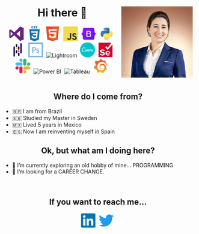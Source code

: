 <div align="center"> 
  <img src="Bess.png" alt="This is me" align="right" style="width:190px">
  <h1> Hi there 👋 </h1>
            </div>
 <div align="center">
  <img src="https://github.com/devicons/devicon/blob/master/icons/visualstudio/visualstudio-plain.svg"  title="Visual Studio" alt="Visual Studio" width="40" height="40"/>&nbsp;
  <img src="https://github.com/devicons/devicon/blob/master/icons/css3/css3-plain-wordmark.svg"  title="CSS3" alt="CSS" width="40" height="40"/>&nbsp;
  <img src="https://github.com/devicons/devicon/blob/master/icons/html5/html5-original.svg" title="HTML5" alt="HTML" width="40" height="40"/>&nbsp;
  <img src="https://github.com/devicons/devicon/blob/master/icons/javascript/javascript-original.svg" title="JavaScript" alt="JavaScript" width="40" height="40"/>&nbsp;
  <img src="https://github.com/devicons/devicon/blob/master/icons/bootstrap/bootstrap-original.svg" title="Bootstrap" alt="Bootstrap" width="40" height="40"/>&nbsp;
  <img src="https://github.com/devicons/devicon/blob/master/icons/python/python-original.svg" title="Python" alt="Python" width="40" height="40"/>&nbsp;
  <img src="https://github.com/devicons/devicon/blob/master/icons/pandas/pandas-original.svg" title="Pandas" alt="Pandas" width="40" height="40"/>&nbsp;
  <img src="https://github.com/devicons/devicon/blob/master/icons/photoshop/photoshop-line.svg" title="Photoshop"  alt="Photoshop" width="40" height="40"/>&nbsp;
  <img src="https://upload.wikimedia.org/wikipedia/commons/b/b6/Adobe_Photoshop_Lightroom_CC_logo.svg" title="Lightroom"  alt="Lightroom" width="40" height="40"/>&nbsp;
  <img src="https://github.com/devicons/devicon/blob/master/icons/canva/canva-original.svg" title="Canva"  alt="Canva" width="40" height="40"/>&nbsp;
  <img src="https://github.com/devicons/devicon/blob/master/icons/selenium/selenium-original.svg" title="Selenium" alt="Selenium" width="40" height="40"/>&nbsp;
  <img src="https://github.com/devicons/devicon/blob/master/icons/slack/slack-original.svg" title="Slack" alt="Slack " width="40" height="40"/>&nbsp;  
  <img src="https://github.com/microsoft/PowerBI-Icons/blob/main/SVG/Power-BI.svg" title="Power BI" alt="Power BI " width="40" height="40"/>&nbsp;
  <img src="https://user-images.githubusercontent.com/18670428/67620073-ca558e00-f7fa-11e9-9ea2-ed3a80c59210.png" title="Tableau" alt="Tableau" width="40" height="40"/>&nbsp;
  <img src="https://github.com/devicons/devicon/blob/master/icons/grafana/grafana-original.svg" title="Grafana" alt="Grafana" width="40" height="40"/>&nbsp;
</div>
<br>
<div align="center"> 
  <h2> Where do I come from? </h2>
</div>

- 🇧🇷 I am from Brazil
- 🇸🇪 Studied my Master in Sweden
- 🇲🇽 Lived 5 years in Mexico
- 🇪🇸 Now I am reinventing myself in Spain
 
<div align="center"> 
  <h2> Ok, but what am I doing here? </h2>
</div>

- 🌱 I’m currently exploring an old hobby of mine... PROGRAMMING
- 💭 I’m looking for a CAREER CHANGE.
<br>
<div align="center"> 
  <h2> If you want to reach me... </h2>
</div>
<div align="center">
<a href="https://www.linkedin.com/in/bessemhamud/"><img src="https://github.com/devicons/devicon/blob/master/icons/linkedin/linkedin-original.svg" title="LinkedIn" alt="LinkedIn " width="40" height="40"/></a>&nbsp;
<a href="https://twitter.com/BessHamud"><img src="https://github.com/devicons/devicon/blob/master/icons/twitter/twitter-original.svg" title="Twitter" alt="Twitter" width="40" height="40"/></a>&nbsp;
</div>
<br>

